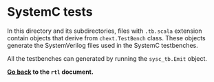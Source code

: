 # SystemC tests

In this directory and its subdirectories, files with `.tb.scala` extension contain objects that derive from `chext.TestBench` class.
These objects generate the SystemVerilog files used in the SystemC testbenches.

All the testbenches can generated by running the `sysc_tb.Emit` object.

**[Go back](../../../README.md#rtl) to the `rtl` document.**
